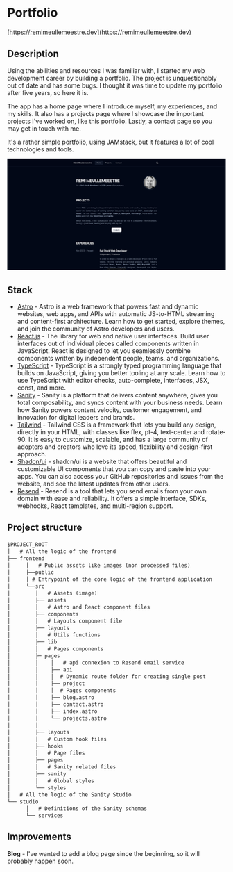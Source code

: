 # Portfolio

[https://remimeullemeestre.dev](https://remimeullemeestre.dev)


## Description

Using the abilities and resources I was familiar with, I started my web development career by building a portfolio. The project is unquestionably out of date and has some bugs. I thought it was time to update my portfolio after five years, so here it is.

The app has a home page where I introduce myself, my experiences, and my skills. It also has a projects page where I showcase the important projects I've worked on, like this portfolio. Lastly, a contact page so you may get in touch with me.

It's a rather simple portfolio, using JAMstack, but it features a lot of cool technologies and tools.


[![Project thumbnail](./frontend/public/og-image.png)](https://remimeullemeestre.dev)

## Stack

- [Astro](https://astro.build) - Astro is a web framework that powers fast and dynamic websites, web apps, and APIs with automatic JS-to-HTML streaming and content-first architecture. Learn how to get started, explore themes, and join the community of Astro developers and users.
- [React.js](https://react.dev) - The library for web and native user interfaces. Build user interfaces out of individual pieces called components written in JavaScript. React is designed to let you seamlessly combine components written by independent people, teams, and organizations.
- [TypeScript](https://www.typescriptlang.org) - TypeScript is a strongly typed programming language that builds on JavaScript, giving you better tooling at any scale. Learn how to use TypeScript with editor checks, auto-complete, interfaces, JSX, const, and more.
- [Sanity](https://www.sanity.io) - Sanity is a platform that delivers content anywhere, gives you total composability, and syncs content with your business needs. Learn how Sanity powers content velocity, customer engagement, and innovation for digital leaders and brands.
- [Tailwind](https://tailwindcss.com) - Tailwind CSS is a framework that lets you build any design, directly in your HTML, with classes like flex, pt-4, text-center and rotate-90. It is easy to customize, scalable, and has a large community of adopters and creators who love its speed, flexibility and design-first approach.
- [Shadcn/ui](https://ui.shadcn.com) - shadcn/ui is a website that offers beautiful and customizable UI components that you can copy and paste into your apps. You can also access your GitHub repositories and issues from the website, and see the latest updates from other users.
- [Resend](https://resend.com) - Resend is a tool that lets you send emails from your own domain with ease and reliability. It offers a simple interface, SDKs, webhooks, React templates, and multi-region support.


## Project structure

```
$PROJECT_ROOT
│   # All the logic of the frontend
├── frontend
│     │   # Public assets like images (non processed files)
│     ├──public
│     │ # Entrypoint of the core logic of the frontend application
│     └──src
│        │   # Assets (image)
│        ├── assets
│        │   # Astro and React component files
│        ├── components
│        │   # Layouts component file
│        ├── layouts
│        │   # Utils functions
│        ├── lib
│        │   # Pages components
│        ├─ pages
│        │    │   # api connexion to Resend email service
│        │    ├── api
│        │    │  # Dynamic route folder for creating single post
│        │    ├── project
│        │    │  # Pages components
│        │    ├── blog.astro
│        │    ├── contact.astro
│        │    ├── index.astro
│        │    └── projects.astro
│        │
│        ├── layouts
│        │   # Custom hook files
│        ├── hooks
│        │   # Page files
│        ├── pages
│        │   # Sanity related files
│        ├── sanity
│        │   # Global styles
│        └── styles
│   # All the logic of the Sanity Studio
└── studio
      │   # Definitions of the Sanity schemas
      └── services

```

## Improvements

**Blog** - I've wanted to add a blog page since the beginning, so it will probably happen soon.